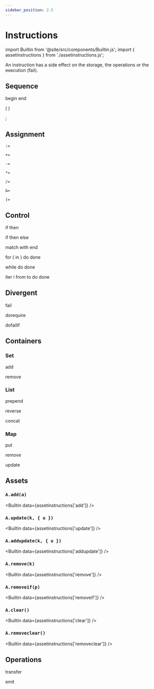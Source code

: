 ```yaml
---
sidebar_position: 2.5
---
```


# Instructions

import Builtin from '@site/src/components/Builtin.js';
import { assetinstructions } from './assetinstructions.js';


An instruction has a side effect on the storage, the operations or the execution (fail).

## Sequence

begin end

( )

;

## Assignment

`:=`

`+=`

`-=`

`*=`

`/=`

`&=`

`|=`


## Control

if then

if then else

match with end

for ( in ) do done

while do done

iter i from to do done

## Divergent

fail

dorequire

dofailif

## Containers

### Set
add

remove

### List
prepend

reverse

concat

### Map
put

remove

update

## Assets

### `A.add(a)`

<Builtin data={assetinstructions['add']} />

### `A.update(k, { u })`

<Builtin data={assetinstructions['update']} />

### `A.addupdate(k, { u })`

<Builtin data={assetinstructions['addupdate']} />

### `A.remove(k)`

<Builtin data={assetinstructions['remove']} />

### `A.removeif(p)`

<Builtin data={assetinstructions['removeif']} />

### `A.clear()`

<Builtin data={assetinstructions['clear']} />

### `A.removeclear()`

<Builtin data={assetinstructions['removeclear']} />

## Operations

transfer

emit